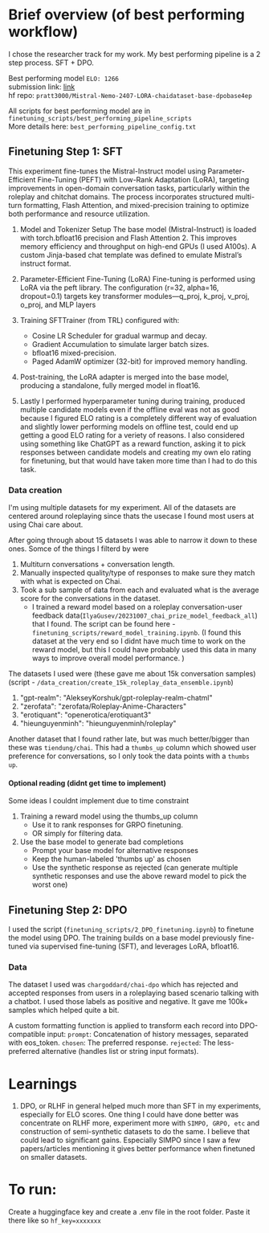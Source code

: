 # Brief overview (of best performing workflow)
I chose the researcher track for my work. My best performing pipeline is a 2 step process. SFT + DPO.

Best performing model `ELO: 1266` <br>
submission link: [link](https://console.chaiverse.com/models/pratt3000-mistral-nemo-_23899_v3) <br>
hf repo: `pratt3000/Mistral-Nemo-2407-LORA-chaidataset-base-dpobase4ep`

All scripts for best performing model are in `finetuning_scripts/best_performing_pipeline_scripts`<br>
More details here: `best_performing_pipeline_config.txt`

## Finetuning Step 1: SFT
This experiment fine-tunes the Mistral-Instruct model using Parameter-Efficient Fine-Tuning (PEFT) with Low-Rank Adaptation (LoRA), targeting improvements in open-domain conversation tasks, particularly within the roleplay and chitchat domains. The process incorporates structured multi-turn formatting, Flash Attention, and mixed-precision training to optimize both performance and resource utilization.

1. Model and Tokenizer Setup
The base model (Mistral-Instruct) is loaded with torch.bfloat16 precision and Flash Attention 2. This improves memory efficiency and throughput on high-end GPUs (I used A100s). A custom Jinja-based chat template was defined to emulate Mistral’s instruct format.

2. Parameter-Efficient Fine-Tuning (LoRA)
Fine-tuning is performed using LoRA via the peft library. The configuration (r=32, alpha=16, dropout=0.1) targets key transformer modules—q_proj, k_proj, v_proj, o_proj, and MLP layers

3. Training
SFTTrainer (from TRL) configured with:
    - Cosine LR Scheduler for gradual warmup and decay.
    - Gradient Accumulation to simulate larger batch sizes.
    - bfloat16 mixed-precision.
    - Paged AdamW optimizer (32-bit) for improved memory handling.

4. Post-training, the LoRA adapter is merged into the base model, producing a standalone, fully merged model in float16.

5. Lastly I performed hyperparameter tuning during training, produced multiple candidate models even if the offline eval was not as good because I figured ELO rating is a completely different way of evaluation and slightly lower performing models on offline test, could end up getting a good ELO rating for a veriety of reasons. I also considered using something like ChatGPT as a reward function, asking it to pick responses between candidate models and creating my own elo rating for finetuning, but that would have taken more time than I had to do this task.

### Data creation
I'm using multiple datasets for my experiment. All of the datasets are centered around roleplaying since thats the usecase I found most users at using Chai care about.

After going through about 15 datasets I was able to narrow it down to these ones. Somce of the things I filterd by were
1. Multiturn conversations + conversation length.
2. Manually inspected quality/type of responses to make sure they match with what is expected on Chai.
3. Took a sub sample of data from each and evaluated what is the average score for the conversations in the dataset.
    - I trained a reward model based on a roleplay conversation-user feedback data(`IlyaGusev/20231007_chai_prize_model_feedback_all`) that I found. The script can be found here - `finetuning_scripts/reward_model_training.ipynb`. (I found this dataset at the very end so I didnt have much time to work on the reward model, but this I could have probably used this data in many ways to improve overall model performance. )

The datasets I used were (these gave me about 15k conversation samples) (script - `/data_creation/create_15k_roleplay_data_ensemble.ipynb`)
1. "gpt-realm": "AlekseyKorshuk/gpt-roleplay-realm-chatml"
2. "zerofata": "zerofata/Roleplay-Anime-Characters"
3. "erotiquant": "openerotica/erotiquant3"
4. "hieunguyenminh": "hieunguyenminh/roleplay"


Another dataset that I found rather late, but was much better/bigger than these was `tiendung/chai`. This had a `thumbs_up` column which showed user preference for conversations, so I only took the data points with a `thumbs up`.

#### Optional reading (didnt get time to implement)
Some ideas I couldnt implement due to time constraint
1. Training a reward model using the thumbs_up column
    - Use it to rank responses for GRPO finetuning.
    - OR simply for filtering data.
2. Use the base model to generate bad completions
    -  Prompt your base model for alternative responses
    - Keep the human-labeled 'thumbs up' as chosen
    - Use the synthetic response as rejected (can generate multiple synthetic responses and use the above reward model to pick the worst one)


## Finetuning Step 2: DPO
I used the script (`finetuning_scripts/2_DPO_finetuning.ipynb`) to finetune the model using DPO. 
The training builds on a base model previously fine-tuned via supervised fine-tuning (SFT), and leverages LoRA, bfloat16.

### Data
The dataset I used was `chargoddard/chai-dpo` which has rejected and accepted responses from users in a roleplaying based scenario talking with a chatbot. I used those labels as positive and negative. It gave me 100k+ samples which helped quite a bit.

A custom formatting function is applied to transform each record into DPO-compatible input:
`prompt`: Concatenation of history messages, separated with eos_token.
`chosen`: The preferred response.
`rejected`: The less-preferred alternative (handles list or string input formats).



# Learnings
1. DPO, or RLHF in general helped much more than SFT in my experiments, especially for ELO scores. One thing I could have done better was concentrate on RLHF more, experiment more with `SIMPO, GRPO, etc` and construction of semi-synthetic datasets to do the same. I believe that could lead to significant gains. Especially SIMPO since I saw a few papers/articles mentioning it gives better performance when finetuned on smaller datasets.


# To run:
Create a huggingface key and create a .env file in the root folder. Paste it there like so
`hf_key=xxxxxxx`